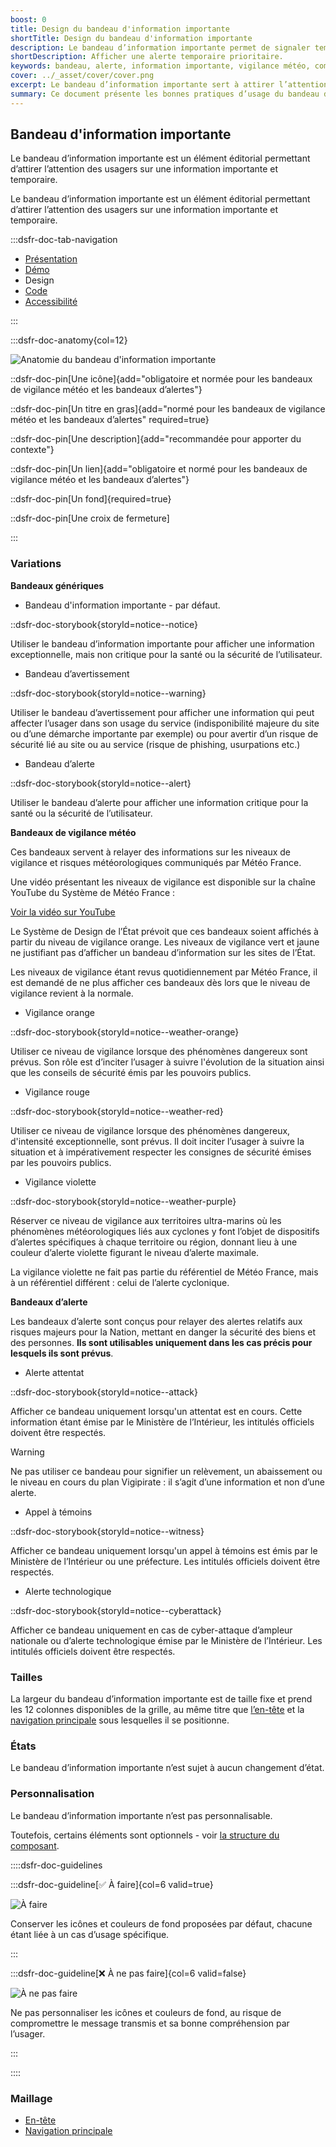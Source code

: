 ```yaml
---
boost: 0
title: Design du bandeau d'information importante
shortTitle: Design du bandeau d'information importante
description: Le bandeau d’information importante permet de signaler temporairement une information urgente ou prioritaire en tête de page.
shortDescription: Afficher une alerte temporaire prioritaire.
keywords: bandeau, alerte, information importante, vigilance météo, composant éditorial, interface, UX, design system, accessibilité, urgence
cover: ../_asset/cover/cover.png
excerpt: Le bandeau d’information importante sert à attirer l’attention sur une information temporaire prioritaire comme une alerte météo. Il s’affiche sous la navigation principale sur l’ensemble des pages.
summary: Ce document présente les bonnes pratiques d’usage du bandeau d’information importante. Il décrit son rôle dans la diffusion d’informations urgentes ou prioritaires, précise les cas d’usage recommandés, notamment pour les alertes météo, et définit les règles de positionnement et de rédaction. Il insiste sur la nécessité de limiter son usage à des cas exceptionnels pour préserver son efficacité. Ce guide s’adresse aux équipes éditoriales et techniques souhaitant alerter efficacement les usagers dans un cadre cohérent et accessible.
---
```


## Bandeau d'information importante

Le bandeau d’information importante est un élément éditorial permettant d’attirer l’attention des usagers sur une information importante et temporaire.

Le bandeau d’information importante est un élément éditorial permettant d’attirer l’attention des usagers sur une information importante et temporaire.

:::dsfr-doc-tab-navigation

- [Présentation](../index.md)
- [Démo](../demo/index.md)
- Design
- [Code](../code/index.md)
- [Accessibilité](../accessibility/index.md)

:::

:::dsfr-doc-anatomy{col=12}

![Anatomie du bandeau d'information importante](../_asset/anatomy/anatomy-1.png)

::dsfr-doc-pin[Une icône]{add="obligatoire et normée pour les bandeaux de vigilance météo et les bandeaux d’alertes"}

::dsfr-doc-pin[Un titre en gras]{add="normé pour les bandeaux de vigilance météo et les bandeaux d’alertes" required=true}

::dsfr-doc-pin[Une description]{add="recommandée pour apporter du contexte"}

::dsfr-doc-pin[Un lien]{add="obligatoire et normé pour les bandeaux de vigilance météo et les bandeaux d’alertes"}

::dsfr-doc-pin[Un fond]{required=true}

::dsfr-doc-pin[Une croix de fermeture]

:::

### Variations

**Bandeaux génériques**

- Bandeau d'information importante - par défaut.

::dsfr-doc-storybook{storyId=notice--notice}

Utiliser le bandeau d’information importante pour afficher une information exceptionnelle, mais non critique pour la santé ou la sécurité de l’utilisateur.

- Bandeau d’avertissement

::dsfr-doc-storybook{storyId=notice--warning}

Utiliser le bandeau d’avertissement pour afficher une information qui peut affecter l’usager dans son usage du service (indisponibilité majeure du site ou d’une démarche importante par exemple) ou pour avertir d’un risque de sécurité lié au site ou au service (risque de phishing, usurpations etc.)

- Bandeau d’alerte

::dsfr-doc-storybook{storyId=notice--alert}

Utiliser le bandeau d’alerte pour afficher une information critique pour la santé ou la sécurité de l’utilisateur.

**Bandeaux de vigilance météo**

Ces bandeaux servent à relayer des informations sur les niveaux de vigilance et risques météorologiques communiqués par Météo France.

Une vidéo présentant les niveaux de vigilance est disponible sur la chaîne YouTube du Système de Météo France :

[Voir la vidéo sur YouTube](https://www.youtube.com/watch?v=pT98qCs58h4)

Le Système de Design de l’État prévoit que ces bandeaux soient affichés à partir du niveau de vigilance orange. Les niveaux de vigilance vert et jaune ne justifiant pas d’afficher un bandeau d’information sur les sites de l’État.

Les niveaux de vigilance étant revus quotidiennement par Météo France, il est demandé de ne plus afficher ces bandeaux dès lors que le niveau de vigilance revient à la normale.

- Vigilance orange

::dsfr-doc-storybook{storyId=notice--weather-orange}

Utiliser ce niveau de vigilance lorsque des phénomènes dangereux sont prévus. Son rôle est d’inciter l’usager à suivre l'évolution de la situation ainsi que les conseils de sécurité émis par les pouvoirs publics.

- Vigilance rouge

::dsfr-doc-storybook{storyId=notice--weather-red}

Utiliser ce niveau de vigilance lorsque des phénomènes dangereux, d'intensité exceptionnelle, sont prévus. Il doit inciter l’usager à suivre la situation et à impérativement respecter les consignes de sécurité émises par les pouvoirs publics.

- Vigilance violette

::dsfr-doc-storybook{storyId=notice--weather-purple}

Réserver ce niveau de vigilance aux territoires ultra-marins où les phénomènes météorologiques liés aux cyclones y font l’objet de dispositifs d’alertes spécifiques à chaque territoire ou région, donnant lieu à une couleur d’alerte violette figurant le niveau d’alerte maximale.

La vigilance violette ne fait pas partie du référentiel de Météo France, mais à un référentiel différent : celui de l’alerte cyclonique.

**Bandeaux d’alerte**

Les bandeaux d’alerte sont conçus pour relayer des alertes relatifs aux risques majeurs pour la Nation, mettant en danger la sécurité des biens et des personnes. **Ils sont utilisables uniquement dans les cas précis pour lesquels ils sont prévus**.

- Alerte attentat

::dsfr-doc-storybook{storyId=notice--attack}

Afficher ce bandeau uniquement lorsqu'un attentat est en cours. Cette information étant émise par le Ministère de l’Intérieur, les intitulés officiels doivent être respectés.

> [!WARNING]
> Ne pas utiliser ce bandeau pour signifier un relèvement, un abaissement ou le niveau en cours du plan Vigipirate : il s’agit d’une information et non d’une alerte.

- Appel à témoins

::dsfr-doc-storybook{storyId=notice--witness}

Afficher ce bandeau uniquement lorsqu'un appel à témoins est émis par le Ministère de l’Intérieur ou une préfecture. Les intitulés officiels doivent être respectés.

- Alerte technologique

::dsfr-doc-storybook{storyId=notice--cyberattack}

Afficher ce bandeau uniquement en cas de cyber-attaque d’ampleur nationale ou d’alerte technologique émise par le Ministère de l’Intérieur. Les intitulés officiels doivent être respectés.

### Tailles

La largeur du bandeau d’information importante est de taille fixe et prend les 12 colonnes disponibles de la grille, au même titre que [l’en-tête](../../../../header/_part/doc/index.md) et la [navigation principale](../../../../navigation/_part/doc/index.md) sous lesquelles il se positionne.

### États

Le bandeau d’information importante n’est sujet à aucun changement d’état.

### Personnalisation

Le bandeau d’information importante n’est pas personnalisable.

Toutefois, certains éléments sont optionnels - voir [la structure du composant](#bandeau-dinformation-importantee).

::::dsfr-doc-guidelines

:::dsfr-doc-guideline[✅ À faire]{col=6 valid=true}

![À faire](../_asset/custom/do-1.png)

Conserver les icônes et couleurs de fond proposées par défaut, chacune étant liée à un cas d’usage spécifique.

:::

:::dsfr-doc-guideline[❌ À ne pas faire]{col=6 valid=false}

![À ne pas faire](../_asset/custom/dont-1.png)

Ne pas personnaliser les icônes et couleurs de fond, au risque de compromettre le message transmis et sa bonne compréhension par l’usager.

:::

::::

### Maillage

- [En-tête](../../../../header/_part/doc/index.md)
- [Navigation principale](../../../../navigation/_part/doc/index.md)
